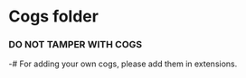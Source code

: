 # Cogs folder #
### DO NOT TAMPER WITH COGS ###
-# For adding your own cogs, please add them in extensions.
